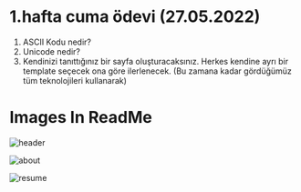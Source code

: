 # 1.hafta cuma ödevi (27.05.2022)
1) ASCII Kodu nedir?
2) Unicode nedir?
3) Kendinizi tanıttığınız bir sayfa oluşturacaksınız. Herkes kendine ayrı bir template seçecek ona göre ilerlenecek. (Bu zamana kadar gördüğümüz tüm teknolojileri kullanarak)

# Images In ReadMe
![header](https://user-images.githubusercontent.com/86284062/171054540-e4082b99-14b3-4027-b297-c9af8927d20a.png)

![about](https://user-images.githubusercontent.com/86284062/171054531-941e2677-cafb-410f-bed5-b47631b1d2ec.png)

![resume](https://user-images.githubusercontent.com/86284062/171054548-e8aed423-7961-401e-912c-d5e7ebfd4190.png)
